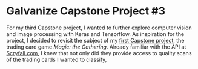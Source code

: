 # Galvanize Capstone Project #3
For my third Capstone project, I wanted to further explore computer vision and image processing with Keras and Tensorflow. As inspiration for the project, I decided to revisit the subject of my [first Capstone project](https://github.com/n-sweep/galvanize_capstone_1), the trading card game *Magic: the Gathering*. Already familiar with the API at [Scryfall.com](https://scryfall.com/docs/api), I knew that not only did they provide access to quality scans of the trading cards I wanted to classify,
